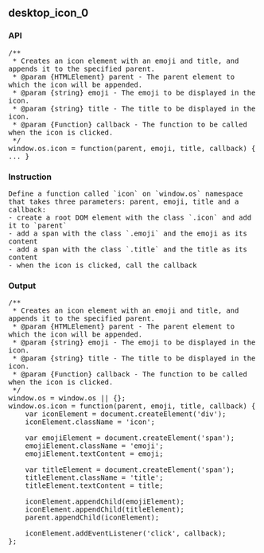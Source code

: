 ## desktop_icon_0
### API
<pre style='text-wrap: wrap'>/**
 * Creates an icon element with an emoji and title, and appends it to the specified parent.
 * @param {HTMLElement} parent - The parent element to which the icon will be appended.
 * @param {string} emoji - The emoji to be displayed in the icon.
 * @param {string} title - The title to be displayed in the icon.
 * @param {Function} callback - The function to be called when the icon is clicked.
 */
window.os.icon = function(parent, emoji, title, callback) { ... }
</pre>
### Instruction
<pre style='text-wrap: wrap'>Define a function called `icon` on `window.os` namespace that takes three parameters: parent, emoji, title and a callback:
- create a root DOM element with the class `.icon` and add it to `parent`
- add a span with the class `.emoji` and the emoji as its content
- add a span with the class `.title` and the title as its content
- when the icon is clicked, call the callback</pre>
### Output
<pre style='text-wrap: wrap'>/**
 * Creates an icon element with an emoji and title, and appends it to the specified parent.
 * @param {HTMLElement} parent - The parent element to which the icon will be appended.
 * @param {string} emoji - The emoji to be displayed in the icon.
 * @param {string} title - The title to be displayed in the icon.
 * @param {Function} callback - The function to be called when the icon is clicked.
 */
window.os = window.os || {};
window.os.icon = function(parent, emoji, title, callback) {
    var iconElement = document.createElement('div');
    iconElement.className = 'icon';

    var emojiElement = document.createElement('span');
    emojiElement.className = 'emoji';
    emojiElement.textContent = emoji;

    var titleElement = document.createElement('span');
    titleElement.className = 'title';
    titleElement.textContent = title;

    iconElement.appendChild(emojiElement);
    iconElement.appendChild(titleElement);
    parent.appendChild(iconElement);

    iconElement.addEventListener('click', callback);
};
</pre>
